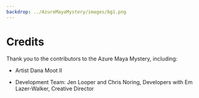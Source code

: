 ```yaml
---
backdrop: ../AzureMayaMystery/images/bg1.png
---
```


# Credits

Thank you to the contributors to the Azure Maya Mystery, including:

-   Artist Dana Moot II

-   Development Team: Jen Looper and Chris Noring, Developers with Em Lazer-Walker, Creative Director
